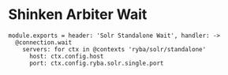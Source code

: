 
# Shinken Arbiter Wait

    module.exports = header: 'Solr Standalone Wait', handler: ->
      @connection.wait
        servers: for ctx in @contexts 'ryba/solr/standalone'
          host: ctx.config.host
          port: ctx.config.ryba.solr.single.port
